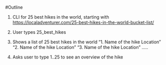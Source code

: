 #Outline

1. CLI for 25 best hikes in the world, starting with https://localadventurer.com/25-best-hikes-in-the-world-bucket-list/

2. User types 25_best_hikes
3. Shows a list of 25 best hikes in the world
    “1. Name of the hike      Location”
    “2. Name of the hike      Location”
    “3. Name of the hike      Location”
    .....
4. Asks user to type 1..25 to see an overview of the hike
